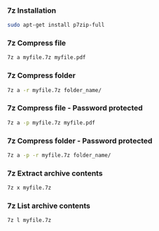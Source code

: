 ### 7z Installation
```bash
sudo apt-get install p7zip-full
```

### 7z Compress file
```bash
7z a myfile.7z myfile.pdf
```

### 7z Compress folder
```bash
7z a -r myfile.7z folder_name/
```

### 7z Compress file - Password protected
```bash
7z a -p myfile.7z myfile.pdf
```

### 7z Compress folder - Password protected
```bash
7z a -p -r myfile.7z folder_name/
```

### 7z Extract archive contents
```bash
7z x myfile.7z
```

### 7z List archive contents
```bash
7z l myfile.7z
```


